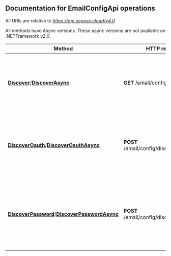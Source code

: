 

## Documentation for EmailConfigApi operations

All URIs are relative to *https://api.aspose.cloud/v4.0*

All methods have Async versions. These async versions are not available on .NETFramework v2.0.

Method | HTTP request | Description
------------- | ------------- | -------------
[**Discover**](EmailConfigApi.md#Discover)/[**DiscoverAsync**](EmailConfigApi.md#DiscoverAsync)| **GET** /email/config/discover| Discover email accounts by email address. Does not validate discovered accounts.             
[**DiscoverOauth**](EmailConfigApi.md#DiscoverOauth)/[**DiscoverOauthAsync**](EmailConfigApi.md#DiscoverOauthAsync)| **POST** /email/config/discover/oauth| Discover email accounts by email address. Validates discovered accounts using OAuth 2.0.             
[**DiscoverPassword**](EmailConfigApi.md#DiscoverPassword)/[**DiscoverPasswordAsync**](EmailConfigApi.md#DiscoverPasswordAsync)| **POST** /email/config/discover/password| Discover email accounts by email address. Validates discovered accounts using login and password.             



